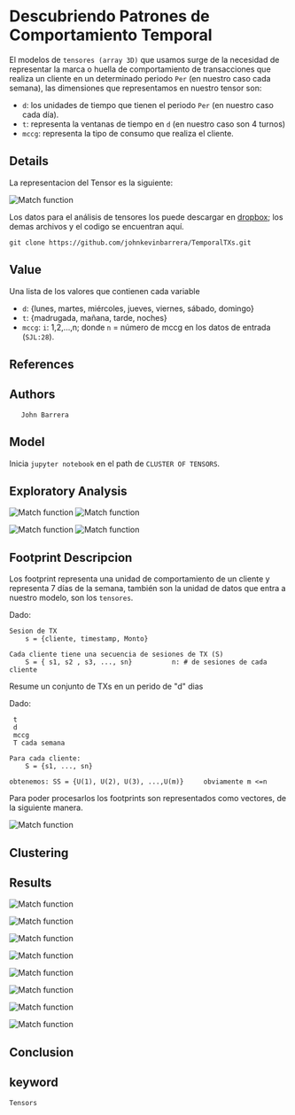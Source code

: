 # Descubriendo Patrones de Comportamiento Temporal

El modelos de `tensores (array 3D)` que usamos surge de la necesidad de representar la marca o huella de comportamiento de transacciones que realiza un cliente en un determinado periodo `Per` (en nuestro caso cada semana), las dimensiones que representamos en nuestro tensor son:

- `d`: los unidades de tiempo que tienen el periodo `Per` (en nuestro caso cada día).
- `t`: representa la ventanas de tiempo en `d` (en nuestro caso son 4 turnos)
- `mccg`:  representa la tipo de consumo que realiza el cliente.


## Details
La representacion del Tensor es la siguiente:

![Match function](https://user-images.githubusercontent.com/7105645/46182744-421d5600-c293-11e8-8b30-efd93fa1395a.png)

Los datos para el análisis de tensores los puede descargar en [dropbox][dropbox];
los demas archivos y el codigo se encuentran aquí.
```git
git clone https://github.com/johnkevinbarrera/TemporalTXs.git
```

## Value

Una lista de los valores que contienen cada variable

- `d`: {lunes, martes, miércoles, jueves, viernes, sábado, domingo}
- `t`: {madrugada, mañana, tarde, noches}
- `mccg`:  `i`: 1,2,...,n;  donde `n` = número de mccg en los datos de entrada (`SJL:28`).


## References

## Authors
       John Barrera

## Model

Inicia `jupyter notebook` en el path de `CLUSTER OF TENSORS`.


## Exploratory Analysis

![Match function](https://user-images.githubusercontent.com/7105645/46185777-0ab5a600-c2a1-11e8-9fc8-ea4c85b2c23c.png)
![Match function](https://user-images.githubusercontent.com/7105645/46185787-143f0e00-c2a1-11e8-8dc8-9758085baee6.png)


![Match function](https://user-images.githubusercontent.com/7105645/46185869-6bdd7980-c2a1-11e8-97f5-b460377c4aaa.png)
![Match function](https://user-images.githubusercontent.com/7105645/46185882-75ff7800-c2a1-11e8-8e5c-1b369deb0709.png)


## Footprint Descripcion

Los footprint representa una unidad de comportamiento de un cliente y representa 7 días de la semana, también son la unidad de datos que entra a nuestro modelo, son los `tensores`.


Dado:

    Sesion de TX
        s = {cliente, timestamp, Monto}
    
    Cada cliente tiene una secuencia de sesiones de TX (S)
        S = { s1, s2 , s3, ..., sn}          n: # de sesiones de cada cliente

Resume un conjunto de TXs en un perido de "d" dias

Dado:

     t
     d
     mccg
     T cada semana
    
    Para cada cliente:
    	S = {s1, ..., sn}
    
    obtenemos: SS = {U(1), U(2), U(3), ...,U(m)}     obviamente m <=n

Para poder procesarlos los footprints son representados como vectores, de la siguiente manera.

![Match function](https://user-images.githubusercontent.com/7105645/46186391-f1622900-c2a3-11e8-8593-2b364ef49b71.png)


## Clustering

## Results


![Match function](https://user-images.githubusercontent.com/7105645/46187149-caa5f180-c2a7-11e8-9f0e-bbcef9bedccb.png)

![Match function](https://user-images.githubusercontent.com/7105645/46187153-d09bd280-c2a7-11e8-937f-63450ce94054.png)

![Match function](https://user-images.githubusercontent.com/7105645/46186760-d7c1e100-c2a5-11e8-8d05-d8783384ae00.png)


![Match function](https://user-images.githubusercontent.com/7105645/46187159-d5608680-c2a7-11e8-9777-2d5bdad27b7f.png)

![Match function](https://user-images.githubusercontent.com/7105645/46187165-e01b1b80-c2a7-11e8-8377-a9cae3379175.png)




![Match function](https://user-images.githubusercontent.com/7105645/46187087-78fd6700-c2a7-11e8-9a94-7ecf6373e419.png)

![Match function](https://user-images.githubusercontent.com/7105645/46187173-ea3d1a00-c2a7-11e8-9287-80268f61f61a.png)

![Match function](https://user-images.githubusercontent.com/7105645/46187092-80247500-c2a7-11e8-8b42-ac78bba25827.png)




## Conclusion  

## keyword
	Tensors

[unregistered]:http://docs.julialang.org/en/release-0.5/manual/packages/#installing-unregistered-packages
[version]:http://julialang.org/downloads/platform.html
[gadfly]:http://gadflyjl.org/stable/
[dropbox]:https://www.dropbox.com/sh/l7pagph43ufs70e/AADkJhyEvLQeVrXCrgs9q9pha?dl=0
